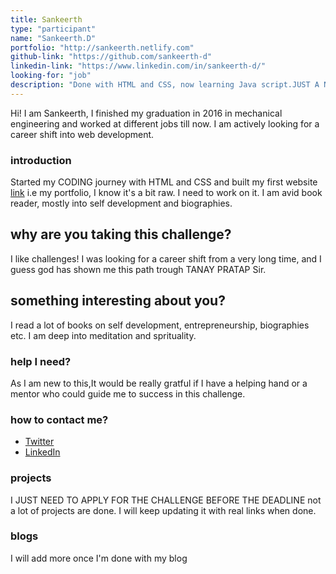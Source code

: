 ```yaml
---
title: Sankeerth
type: "participant"
name: "Sankeerth.D"
portfolio: "http://sankeerth.netlify.com"
github-link: "https://github.com/sankeerth-d"
linkedin-link: "https://www.linkedin.com/in/sankeerth-d/"
looking-for: "job"
description: "Done with HTML and CSS, now learning Java script.JUST A NEWBIE, WHO IS WILLING TO GIVE HIS 100% FOR THIS CHALLENGE!"
---
```


Hi! I am Sankeerth, I finished my graduation in 2016 in mechanical engineering and worked at different jobs till now. I am actively looking for a career shift into web development. 

### introduction

Started my CODING journey with HTML and CSS and built my first website [link](http://sankeerth.netlify.com) i.e my portfolio, I know it's a bit raw. I need to work on it. I am avid book reader, mostly into self development and biographies.

## why are you taking this challenge?

I like challenges!
I was looking for a career shift from a very long time, and I guess god has shown me this path trough TANAY PRATAP Sir. 

## something interesting about you?

I read a lot of books on self development, entrepreneurship, biographies etc.
I am deep into meditation and sprituality.

### help I need?

As I am new to this,It would be really gratful if I have a helping hand or a mentor who could guide me to success in this challenge.

### how to contact me?

- [Twitter](https://twitter.com/Sankeerh)
- [LinkedIn](https://www.linkedin.com/in/sankeerth-d/)

### projects

I JUST NEED TO APPLY FOR THE CHALLENGE BEFORE THE DEADLINE
not a lot of projects are done. I will keep updating it with real links when done.




### blogs

I will add more once I'm done with my blog 

